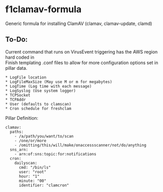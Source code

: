 # f1clamav-formula

Generic formula for installing ClamAV (clamav, clamav-update, clamd)  

## To-Do:  
  Current command that runs on VirusEvent triggering has the AWS region hard coded in  
  Finish templating .conf files to allow for more configuration options set in pillar data.  
    
    * LogFile location
    * LogFileMaxSize (May use M or m for megabytes)
    * LogTime (Log time with each message)
    * LogSyslog (Use system logger)
    * TCPSocket
    * TCPAddr
    * User (defaults to clamscan)
    * Cron schedule for freshclam
    
      

Pillar Definition:

```
clamav:
  paths:
    - /a/path/you/want/to/scan
    - /one/or/more
    - /omitting/this/will/make/onaccessscanner/not/do/anything
  sns_arn:
    - arn:of:sns:topic:for:notifications
  cron:
    dailyscan:
      cmd: "/bin/ls"
      user: "root"
      hour: "1"
      minute: "00"
      identifier: "clamcron"
```

